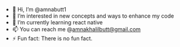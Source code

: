 - 👋 Hi, I’m @amnabutt1
- 👀 I’m interested in new concepts and ways to enhance my code
- 🌱 I’m currently learning react native
- 📫 You can reach me @amnakhalilbutt@gmail.com
- ⚡ Fun fact: There is no fun fact.
